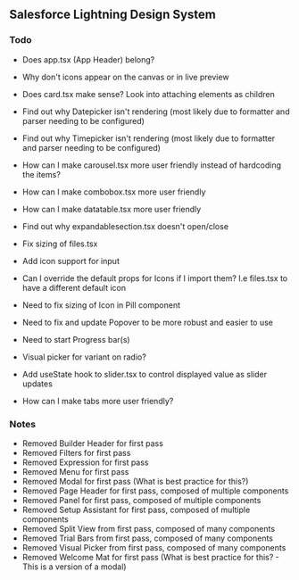 ## Salesforce Lightning Design System

### Todo

- Does app.tsx (App Header) belong?

- Why don't icons appear on the canvas or in live preview

- Does card.tsx make sense? Look into attaching elements as children
- Find out why Datepicker isn't rendering (most likely due to formatter and parser needing to be configured)
- Find out why Timepicker isn't rendering (most likely due to formatter and parser needing to be configured)
- How can I make carousel.tsx more user friendly instead of hardcoding the items?
- How can I make combobox.tsx more user friendly
- How can I make datatable.tsx more user friendly
- Find out why expandablesection.tsx doesn't open/close
- Fix sizing of files.tsx
- Add icon support for input
- Can I override the default props for Icons if I import them? I.e files.tsx to have a different default icon
- Need to fix sizing of Icon in Pill component
- Need to fix and update Popover to be more robust and easier to use
- Need to start Progress bar(s)
- Visual picker for variant on radio?
- Add useState hook to slider.tsx to control displayed value as slider updates
- How can I make tabs more user friendly?

### Notes

- Removed Builder Header for first pass
- Removed Filters for first pass
- Removed Expression for first pass
- Removed Menu for first pass
- Removed Modal for first pass (What is best practice for this?)
- Removed Page Header for first pass, composed of multiple components
- Removed Panel for first pass, composed of multiple components
- Removed Setup Assistant for first pass, composed of multiple components
- Removed Split View from first pass, composed of many components
- Removed Trial Bars from first pass, composed of many components
- Removed Visual Picker from first pass, composed of many components
- Removed Welcome Mat for first pass (What is best practice for this? - This is a version of a modal)
